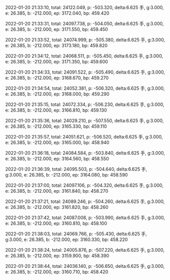 2022-01-20 21:33:10, total: 24122.049, p: -503.320, delta:6.625 手, g:3.000, e: 26.385, b: -212.000, ep: 3172.040, bp: 459.420

2022-01-20 21:33:31, total: 24097.738, p: -504.050, delta:6.625 手, g:3.000, e: 26.385, b: -212.000, ep: 3171.550, bp: 459.450

2022-01-20 21:33:52, total: 24074.999, p: -505.380, delta:6.625 手, g:3.000, e: 26.385, b: -212.000, ep: 3173.180, bp: 459.820

2022-01-20 21:34:12, total: 24068.511, p: -505.450, delta:6.625 手, g:3.000, e: 26.385, b: -212.000, ep: 3171.350, bp: 459.600

2022-01-20 21:34:33, total: 24091.522, p: -505.490, delta:6.625 手, g:3.000, e: 26.385, b: -212.000, ep: 3168.670, bp: 459.270

2022-01-20 21:34:54, total: 24052.381, p: -506.320, delta:6.625 手, g:3.000, e: 26.385, b: -212.000, ep: 3168.000, bp: 459.290

2022-01-20 21:35:15, total: 24072.334, p: -506.230, delta:6.625 手, g:3.000, e: 26.385, b: -212.000, ep: 3166.810, bp: 459.130

2022-01-20 21:35:36, total: 24029.210, p: -507.550, delta:6.625 手, g:3.000, e: 26.385, b: -212.000, ep: 3165.330, bp: 459.110

2022-01-20 21:35:57, total: 24051.621, p: -506.520, delta:6.625 手, g:3.000, e: 26.385, b: -212.000, ep: 3165.000, bp: 458.940

2022-01-20 21:36:18, total: 24084.584, p: -503.840, delta:6.625 手, g:3.000, e: 26.385, b: -212.000, ep: 3164.560, bp: 458.550

2022-01-20 21:36:39, total: 24095.503, p: -504.640, delta:6.625 手, g:3.000, e: 26.385, b: -212.000, ep: 3164.080, bp: 458.590

2022-01-20 21:37:00, total: 24097.106, p: -504.320, delta:6.625 手, g:3.000, e: 26.385, b: -212.000, ep: 3161.840, bp: 458.270

2022-01-20 21:37:21, total: 24089.246, p: -504.260, delta:6.625 手, g:3.000, e: 26.385, b: -212.000, ep: 3161.820, bp: 458.260

2022-01-20 21:37:42, total: 24087.008, p: -503.990, delta:6.625 手, g:3.000, e: 26.385, b: -212.000, ep: 3160.810, bp: 458.100

2022-01-20 21:38:03, total: 24069.766, p: -505.430, delta:6.625 手, g:3.000, e: 26.385, b: -212.000, ep: 3160.330, bp: 458.220

2022-01-20 21:38:24, total: 24005.876, p: -507.220, delta:6.625 手, g:3.000, e: 26.385, b: -212.000, ep: 3159.900, bp: 458.390

2022-01-20 21:38:44, total: 24036.140, p: -506.650, delta:6.625 手, g:3.000, e: 26.385, b: -212.000, ep: 3160.710, bp: 458.420